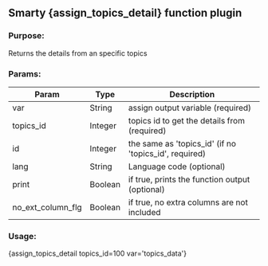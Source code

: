 ## Smarty {assign_topics_detail} function plugin

### Purpose:
Returns the details from an specific topics

### Params:
Param | Type | Description
--- | --- | ---
var | String | assign output variable (required)
topics_id | Integer | topics id to get the details from (required)
id | Integer | the same as 'topics_id' (if no 'topics_id', required)
lang | String | Language code (optional)
print | Boolean |  if true, prints the function output (optional)
no_ext_column_flg | Boolean | if true, no extra columns are not included

### Usage:
{assign_topics_detail topics_id=100 var='topics_data'}
